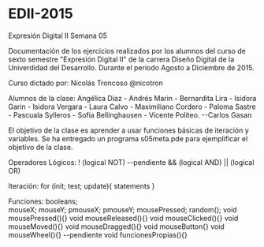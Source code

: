 # EDII-2015
Expresión Digital II
Semana 05

Documentación de los ejercicios realizados por los alumnos del curso de sexto semestre "Expresión Digital II" de la carrera Diseño Digital de la Univerdidad del Desarrollo.
Durante el período Agosto a Diciembre de 2015.

Curso dictado por:
Nicolás Troncoso @nicotron

Alumnos de la clase:
Angélica Diaz - Andrés Marin - Bernardita Lira - Isidora Garin - Isidora Vergara - Laura Calvo - Maximiliano Cordero - Paloma Sastre - Pascuala Sylleros - Sofia Bellinghausen - Vicente Politeo. --Carlos Gasan

El objetivo de la clase es aprender a usar funciones básicas de iteración y variables.
Se ha entregado un programa s05meta.pde para ejemplificar el objetivo de la clase. 

Operadores Lógicos:
! (logical NOT)
--pendiente
&& (logical AND)
|| (logical OR)

Iteración:
for (init; test; update){
	statements
}

Funciones:
booleans;         
mouseX; mouseY; pmouseX; pmouseY; mousePressed;
random();
void mousePressed(){}
void mouseReleased(){}
void mouseClicked(){}
void mouseMoved(){}
void mouseDragged(){}
void mouseButton{}
void mouseWheel(){}
--pendiente
void funcionesPropias(){}
